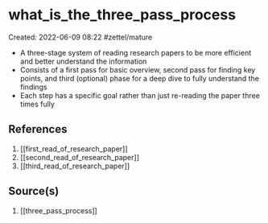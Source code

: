 # what_is_the_three_pass_process
Created: 2022-06-09 08:22
#zettel/mature 

- A three-stage system of reading research papers to be more efficient and better understand the information
- Consists of a first pass for basic overview, second pass for finding key points, and third (optional) phase for a deep dive to fully understand the findings
- Each step has a specific goal rather than just re-reading the paper three times fully

## References
1. [[first_read_of_research_paper]]
2. [[second_read_of_research_paper]]
3. [[third_read_of_research_paper]]

## Source(s)
1. [[three_pass_process]]